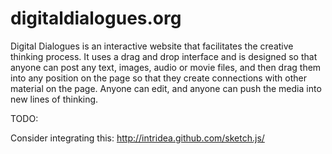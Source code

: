 digitaldialogues.org
=======
Digital Dialogues is an interactive website that facilitates the creative thinking process. It uses a drag and drop interface and is designed so that anyone can post any text, images, audio or movie files, and then drag them into any position on the page so that they create connections with other material on the page. Anyone can edit, and anyone can push the media into new lines of thinking. 

TODO:

Consider integrating this: http://intridea.github.com/sketch.js/